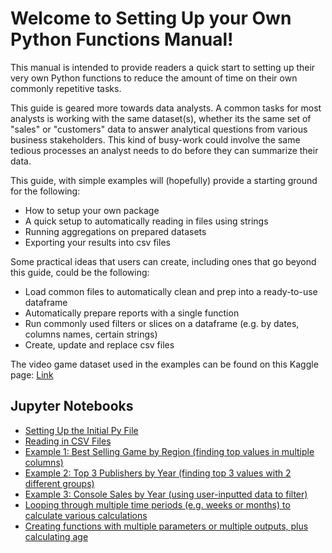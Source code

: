 # Welcome to Setting Up your Own Python Functions Manual!

This manual is intended to provide readers a quick start to setting up their very own Python functions to reduce the amount of time on their own commonly repetitive tasks.

This guide is geared more towards data analysts. A common tasks for most analysts is working with the same dataset(s), whether its the same set of "sales" or "customers" data to answer analytical questions from various business stakeholders. This kind of busy-work could involve the same tedious processes an analyst needs to do before they can summarize their data.

This guide, with simple examples will (hopefully) provide a starting ground for the following:
- How to setup your own package
- A quick setup to automatically reading in files using strings
- Running aggregations on prepared datasets
- Exporting your results into csv files

Some practical ideas that users can create, including ones that go beyond this guide, could be the following:
- Load common files to automatically clean and prep into a ready-to-use dataframe
- Automatically prepare reports with a single function
- Run commonly used filters or slices on a dataframe (e.g. by dates, columns names, certain strings)
- Create, update and replace csv files


The video game dataset used in the examples can be found on this Kaggle page: [Link](https://www.kaggle.com/gregorut/videogamesales)

## Jupyter Notebooks

* [Setting Up the Initial Py File](https://github.com/kn-kn/setup-py-functions/blob/master/Jupyter%20Notebooks/Setting%20Up%20the%20Initial%20py%20File.ipynb)
* [Reading in CSV Files](https://github.com/kn-kn/setup-py-functions/blob/master/Jupyter%20Notebooks/Reading%20in%20Files.ipynb)
* [Example 1: Best Selling Game by Region (finding top values in multiple columns)](https://github.com/kn-kn/setup-py-functions/blob/master/Jupyter%20Notebooks/Function%201%20-%20Best%20Selling%20Game%20by%20Region%20by%20this%20Year.ipynb)
* [Example 2: Top 3 Publishers by Year (finding top 3 values with 2 different groups)](https://github.com/kn-kn/setup-py-functions/blob/master/Jupyter%20Notebooks/Function%202%20-%20Top%203%20Publishers%20by%20Total%20Sales%20Each%20Year.ipynb)
* [Example 3: Console Sales by Year (using user-inputted data to filter)](https://github.com/kn-kn/setup-py-functions/blob/master/Jupyter%20Notebooks/Function%203%20-%20Total%20Console%20Sales%20by%20Year%20-%20Using%20User%20Inputted%20Year.ipynb)
* [Looping through multiple time periods (e.g. weeks or months) to calculate various calculations](https://github.com/kn-kn/setup-py-functions/blob/master/Jupyter%20Notebooks/Looping%20Through%20Multiple%20Time%20Periods.ipynb)
* [Creating functions with multiple parameters or multiple outputs, plus calculating age](https://github.com/kn-kn/setup-py-functions/blob/master/Jupyter%20Notebooks/Calculating%20Birthdays%2C%20Functions%20with%20multiple%20parameters%20and%20outputs.ipynb)
